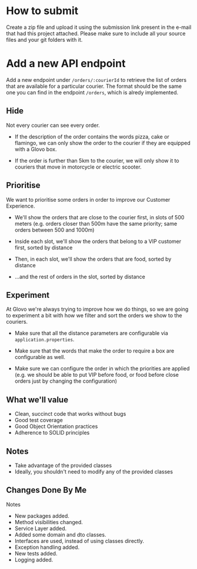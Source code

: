 # How to submit

Create a zip file and upload it using the submission link present in the e-mail
that had this project attached. Please make sure to include all your source
files and your git folders with it.

# Add a new API endpoint

Add a new endpoint under `/orders/:courierId` to retrieve the list of orders
that are available for a particular courier. The format should be the same
one you can find in the endpoint `/orders`, which is alredy implemented.

## Hide

Not every courier can see every order.

- If the description of the order contains the words pizza, cake or flamingo,
we can only show the order to the courier if they are equipped with a Glovo box.

- If the order is further than 5km to the courier, we will only show it to
couriers that move in motorcycle or electric scooter.

## Prioritise

We want to prioritise some orders in order to improve our Customer Experience.

- We'll show the orders that are close to the courier first, in slots of 500
meters (e.g. orders closer than 500m have the same priority; same orders
between 500 and 1000m)

- Inside each slot, we'll show the orders that belong to a VIP customer first, sorted by distance

- Then, in each slot, we'll show the orders that are food, sorted by distance

- ...and the rest of orders in the slot, sorted by distance

## Experiment

At Glovo we're always trying to improve how we do things, so we are going
to experiment a bit with how we filter and sort the orders we show to the
couriers.

- Make sure that all the distance parameters are configurable via
`application.properties`.

- Make sure that the words that make the order to require a box are
configurable as well.

- Make sure we can configure the order in which the priorities are applied
(e.g. we should be able to put VIP before food, or food before close orders
just by changing the configuration)

## What we'll value

- Clean, succinct code that works without bugs
- Good test coverage
- Good Object Orientation practices
- Adherence to SOLID principles

## Notes

- Take advantage of the provided classes
- Ideally, you shouldn't need to modify any of the provided classes

## Changes Done By Me
Notes
 - New packages added.
 - Method visibilities changed.
 - Service Layer added.
 - Added some domain and dto classes.
 - Interfaces are used, instead of using classes directly. 
 - Exception handling added.
 - New tests added.
 - Logging added.

